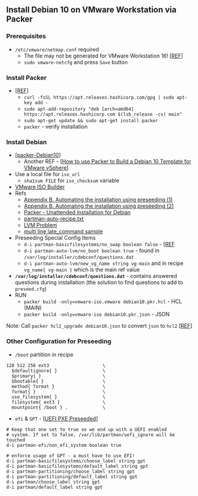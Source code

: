 ## Install Debian 10 on VMware Workstation via Packer

### Prerequisites
- `/etc/vmware/netmap.conf` required
  - The file may not be generated for VMware Workstation 16! [[REF](https://bleepcoder.com/packer/710568243/vmware-workstation-16-does-not-generate-netmap-conf-during)] 
  - `sudo vmware-netcfg` and press `Save` button

### Install Packer
- [[REF](https://learn.hashicorp.com/tutorials/packer/getting-started-install)]
  - `curl -fsSL https://apt.releases.hashicorp.com/gpg | sudo apt-key add -`
  - `sudo apt-add-repository "deb [arch=amd64] https://apt.releases.hashicorp.com $(lsb_release -cs) main"`
  - `sudo apt-get update && sudo apt-get install packer`
  - `packer` - verify installation

### Install Debian
- [[packer-Debian10](https://github.com/eaksel/packer-Debian10)]
  - Another REF - [[How to use Packer to Build a Debian 10 Template for VMware vSphere](https://gmusumeci.medium.com/how-to-use-packer-to-build-a-debian-10-template-for-vmware-vsphere-28da6338c87e)]
- Use a local file for `iso_url`
  - `sha1sum FILE` for `iso_checksum` variable
- [VMware ISO Builder](https://www.packer.io/docs/builders/vmware/iso)
- Refs
  - [Appendix B. Automating the installation using preseeding (1)](https://www.debian.org/releases/buster/amd64/apb.en.html)
  - [Appendix B. Automating the installation using preseeding (2)](https://d-i.debian.org/manual/en.amd64/apb.html)
  - [Packer - Unattended Installation for Debian](https://www.packer.io/guides/automatic-operating-system-installs/preseed_ubuntu)  
  - [partman-auto-recipe.txt](https://salsa.debian.org/installer-team/debian-installer/-/raw/master/doc/devel/partman-auto-recipe.txt)
  - [LVM Problem](https://bugs.debian.org/cgi-bin/bugreport.cgi?bug=687160)
  - [multi line late_command sample](https://unix.stackexchange.com/questions/556413/how-do-i-set-mirrors-in-etc-apt-sources-list-with-a-debian-preseed-file)
- Preseeding Special Config Items
  - `d-i partman-basicfilesystems/no_swap boolean false` - [[REF](https://lists.debian.org/debian-user/2012/08/msg01558.html)
  - `d-i partman-auto-lvm/no_boot boolean true` - found in `/var/log/installer/cdebconf/questions.dat` 
  - `d-i partman-auto-lvm/new_vg_name string vg-main` and in recipe `vg_name{ vg-main }` which is the main ref value
- **`/var/log/installer/cdebconf/questions.dat`** - contains answered questions during installation (the solution to find questions to add to `preseed.cfg`)
- RUN
  - `packer build -only=vmware-iso.vmware debian10.pkr.hcl` - HCL (MAIN)
  - `packer build -only=vmware-iso debian10.pkr.json` - JSON

Note: Call `packer hcl2_upgrade debian10.json` to convert `json` to `hcl2` [[REF](https://www.packer.io/guides/hcl/from-json-v1)] 


### Other Configuration for Preseeding

- `/boot` partition in recipe
```
128 512 256 ext3                    \
  $defaultignore{ }                 \
  $primary{ }                       \
  $bootable{ }                      \
  method{ format }                  \
  format{ }                         \
  use_filesystem{ }                 \
  filesystem{ ext3 }                \
  mountpoint{ /boot } .             \
```

- `efi` & `GPT` - [[UEFI PXE Preseeded](https://sven.stormbind.net/blog/posts/deb_uefi_pxe_install_hpe_dl120/)]
```
# Keep that one set to true so we end up with a UEFI enabled
# system. If set to false, /var/lib/partman/uefi_ignore will be touched
d-i partman-efi/non_efi_system boolean true

# enforce usage of GPT - a must have to use EFI!
d-i partman-basicfilesystems/choose_label string gpt
d-i partman-basicfilesystems/default_label string gpt
d-i partman-partitioning/choose_label string gpt
d-i partman-partitioning/default_label string gpt
d-i partman/choose_label string gpt
d-i partman/default_label string gpt
```
